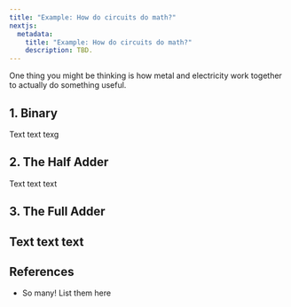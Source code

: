 ```yaml
---
title: "Example: How do circuits do math?"
nextjs:
  metadata:
    title: "Example: How do circuits do math?"
    description: TBD.
---
```


One thing you might be thinking is how metal and electricity work together to actually do something useful. 

## 1. Binary
Text text texg

## 2. The Half Adder
Text text text

## 3. The Full Adder
Text text text
---

## References
* So many! List them here

